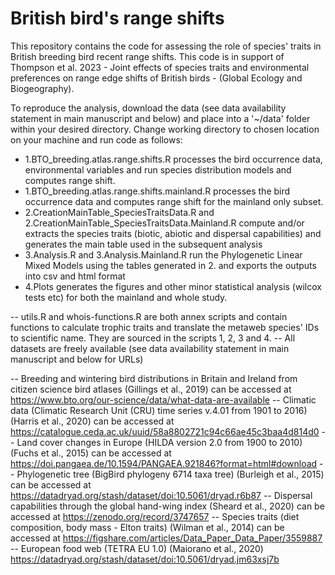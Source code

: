 
British bird's range shifts
===========================
This repository contains the code for assessing the role of species' traits in British breeding bird recent range shifts.
This code is in support of Thompson et al. 2023 - Joint effects of species traits and environmental preferences on range edge shifts of British birds - (Global Ecology and Biogeography).


To reproduce the analysis, download the data (see data availability statement in main manuscript and below) and place into a '~/data' folder within your desired directory.
Change working directory to chosen location on your machine and run code as follows:

- 1.BTO_breeding.atlas.range.shifts.R processes the bird occurrence data, environmental variables and run species distribution models and computes range shift.
- 1.BTO_breeding.atlas.range.shifts.mainland.R processes the bird occurrence data and computes range shift for the mainland only subset.
- 2.CreationMainTable_SpeciesTraitsData.R and 2.CreationMainTable_SpeciesTraitsData.Mainland.R compute and/or extracts the species traits (biotic, abiotic and dispersal capabilities) and generates the main table used in the subsequent analysis
- 3.Analysis.R and 3.Analysis.Mainland.R run the Phylogenetic Linear Mixed Models using the tables generated in 2. and exports the outputs into csv and html format
- 4.Plots generates the figures and other minor statistical analysis (wilcox tests etc) for both the mainland and whole study.

-- utils.R and whois-functions.R are both annex scripts and contain functions to calculate trophic traits and translate the metaweb species' IDs to scientific name.
They are sourced in the scripts 1, 2, 3 and 4.
-- All datasets are freely available (see data availability statement in main manuscript and below for URLs) 

-- Breeding and wintering bird distributions in Britain and Ireland from citizen science bird atlases (Gillings et al., 2019) can be accessed at https://www.bto.org/our-science/data/what-data-are-available
-- Climatic data (Climatic Research Unit (CRU) time series v.4.01 from 1901 to 2016) (Harris et al., 2020) can be accessed at https://catalogue.ceda.ac.uk/uuid/58a8802721c94c66ae45c3baa4d814d0
-- Land cover changes in Europe (HILDA version 2.0 from 1900 to 2010) (Fuchs et al., 2015) can be accessed at https://doi.pangaea.de/10.1594/PANGAEA.921846?format=html#download
-- Phylogenetic tree (BigBird phylogeny 6714 taxa tree) (Burleigh et al., 2015) can be accessed at https://datadryad.org/stash/dataset/doi:10.5061/dryad.r6b87
-- Dispersal capabilities through the global hand-wing index (Sheard et al., 2020) can be accessed at https://zenodo.org/record/3747657
-- Species traits (diet composition, body mass - Elton traits) (Wilman et al., 2014) can be accessed at https://figshare.com/articles/Data_Paper_Data_Paper/3559887
-- European food web (TETRA EU 1.0) (Maiorano et al., 2020) https://datadryad.org/stash/dataset/doi:10.5061/dryad.jm63xsj7b

